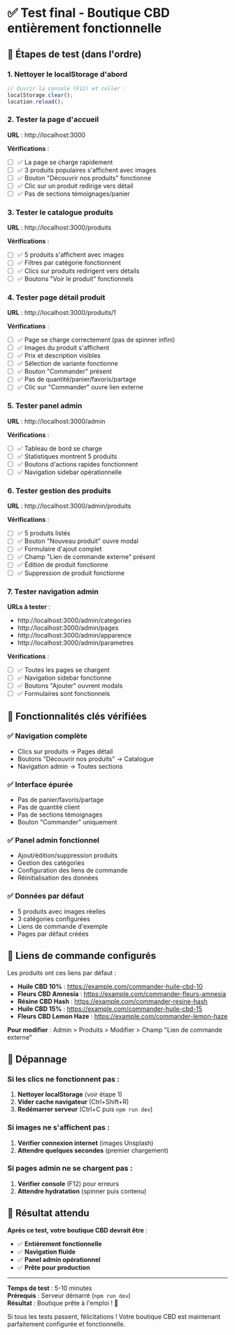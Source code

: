 # ✅ Test final - Boutique CBD entièrement fonctionnelle

## 🚀 Étapes de test (dans l'ordre)

### 1. **Nettoyer le localStorage d'abord**
```javascript
// Ouvrir la console (F12) et coller :
localStorage.clear();
location.reload();
```

### 2. **Tester la page d'accueil**
**URL** : http://localhost:3000

**Vérifications** :
- [ ] ✅ La page se charge rapidement
- [ ] ✅ 3 produits populaires s'affichent avec images
- [ ] ✅ Bouton "Découvrir nos produits" fonctionne
- [ ] ✅ Clic sur un produit redirige vers détail
- [ ] ✅ Pas de sections témoignages/panier

### 3. **Tester le catalogue produits**
**URL** : http://localhost:3000/produits

**Vérifications** :
- [ ] ✅ 5 produits s'affichent avec images
- [ ] ✅ Filtres par catégorie fonctionnent
- [ ] ✅ Clics sur produits redirigent vers détails
- [ ] ✅ Boutons "Voir le produit" fonctionnels

### 4. **Tester page détail produit**
**URL** : http://localhost:3000/produits/1

**Vérifications** :
- [ ] ✅ Page se charge correctement (pas de spinner infini)
- [ ] ✅ Images du produit s'affichent
- [ ] ✅ Prix et description visibles
- [ ] ✅ Sélection de variante fonctionne
- [ ] ✅ Bouton "Commander" présent
- [ ] ✅ Pas de quantité/panier/favoris/partage
- [ ] ✅ Clic sur "Commander" ouvre lien externe

### 5. **Tester panel admin**
**URL** : http://localhost:3000/admin

**Vérifications** :
- [ ] ✅ Tableau de bord se charge
- [ ] ✅ Statistiques montrent 5 produits
- [ ] ✅ Boutons d'actions rapides fonctionnent
- [ ] ✅ Navigation sidebar opérationnelle

### 6. **Tester gestion des produits**
**URL** : http://localhost:3000/admin/produits

**Vérifications** :
- [ ] ✅ 5 produits listés
- [ ] ✅ Bouton "Nouveau produit" ouvre modal
- [ ] ✅ Formulaire d'ajout complet
- [ ] ✅ Champ "Lien de commande externe" présent
- [ ] ✅ Édition de produit fonctionne
- [ ] ✅ Suppression de produit fonctionne

### 7. **Tester navigation admin**
**URLs à tester** :
- http://localhost:3000/admin/categories
- http://localhost:3000/admin/pages
- http://localhost:3000/admin/apparence
- http://localhost:3000/admin/parametres

**Vérifications** :
- [ ] ✅ Toutes les pages se chargent
- [ ] ✅ Navigation sidebar fonctionne
- [ ] ✅ Boutons "Ajouter" ouvrent modals
- [ ] ✅ Formulaires sont fonctionnels

## 🎯 Fonctionnalités clés vérifiées

### ✅ **Navigation complète**
- Clics sur produits → Pages détail
- Boutons "Découvrir nos produits" → Catalogue
- Navigation admin → Toutes sections

### ✅ **Interface épurée**
- Pas de panier/favoris/partage
- Pas de quantité client
- Pas de sections témoignages
- Bouton "Commander" uniquement

### ✅ **Panel admin fonctionnel**
- Ajout/édition/suppression produits
- Gestion des catégories
- Configuration des liens de commande
- Réinitialisation des données

### ✅ **Données par défaut**
- 5 produits avec images réelles
- 3 catégories configurées
- Liens de commande d'exemple
- Pages par défaut créées

## 🔗 Liens de commande configurés

Les produits ont ces liens par défaut :
- **Huile CBD 10%** : https://example.com/commander-huile-cbd-10
- **Fleurs CBD Amnesia** : https://example.com/commander-fleurs-amnesia
- **Résine CBD Hash** : https://example.com/commander-resine-hash
- **Huile CBD 15%** : https://example.com/commander-huile-cbd-15
- **Fleurs CBD Lemon Haze** : https://example.com/commander-lemon-haze

**Pour modifier** : Admin > Produits > Modifier > Champ "Lien de commande externe"

## 🐛 Dépannage

### Si les clics ne fonctionnent pas :
1. **Nettoyer localStorage** (voir étape 1)
2. **Vider cache navigateur** (Ctrl+Shift+R)
3. **Redémarrer serveur** (Ctrl+C puis `npm run dev`)

### Si images ne s'affichent pas :
1. **Vérifier connexion internet** (images Unsplash)
2. **Attendre quelques secondes** (premier chargement)

### Si pages admin ne se chargent pas :
1. **Vérifier console** (F12) pour erreurs
2. **Attendre hydratation** (spinner puis contenu)

## 🎉 Résultat attendu

**Après ce test, votre boutique CBD devrait être** :
- ✅ **Entièrement fonctionnelle**
- ✅ **Navigation fluide**
- ✅ **Panel admin opérationnel**
- ✅ **Prête pour production**

---

**Temps de test** : 5-10 minutes  
**Prérequis** : Serveur démarré (`npm run dev`)  
**Résultat** : Boutique prête à l'emploi ! 🚀

Si tous les tests passent, félicitations ! Votre boutique CBD est maintenant parfaitement configurée et fonctionnelle.